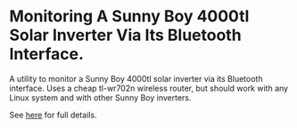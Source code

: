 Monitoring A Sunny Boy 4000tl Solar Inverter Via Its Bluetooth Interface.
=========================================================================

A utility to monitor a Sunny Boy 4000tl solar inverter via its
Bluetooth interface. Uses a cheap tl-wr702n wireless router, but
should work with any Linux system and with other Sunny Boy inverters.

See
[here](http://telecnatron.com/articles/Monitoring-A-Sunny-Boy-4000tl-Solar-Inverter-Via-Its-Bluetooth-Interface./index.html)
for full details.